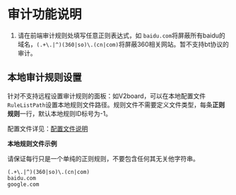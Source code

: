# 审计功能说明

1. 请在前端审计规则处填写任意正则表达式，如 `baidu.com`将屏蔽所有baidu的域名，`(.+\.|^)(360|so)\.(cn|com)`将屏蔽360相关网站。暂不支持bt协议的审计。

## 本地审计规则设置

针对不支持远程设置审计规则的面板：如V2board，可以在本地配置文件`
RuleListPath`设置本地规则文件路径。规则文件不需要定义文件类型，每条**正则规则**一行，默认本地规则ID标号为-1。

配置文件详见：[配置文件说明](../config/README.md)

**本地规则文件示例**

请保证每行只是一个单纯的正则规则，不要包含任何其无关他字符串。
```
(.+\.|^)(360|so)\.(cn|com)
baidu.com
google.com
```
